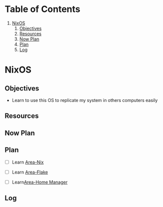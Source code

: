 
# Table of Contents

1.  [NixOS](#orge269f48)
    1.  [Objectives](#org9be7bb4)
    2.  [Resources](#org077b608)
    3.  [Now Plan](#org62ca12d)
    4.  [Plan](#org88e27de)
    5.  [Log](#orgb2cd209)



<a id="orge269f48"></a>

# NixOS


<a id="org9be7bb4"></a>

## Objectives

-   Learn to use this OS to replicate my system in others computers easily


<a id="org077b608"></a>

## Resources


<a id="org62ca12d"></a>

## Now Plan


<a id="org88e27de"></a>

## Plan

-   [ ] Learn [Area-Nix](20250115104731-area_nix.md)
-   [ ] Learn [Area-Flake](20250115105630-area_flake.md)
-   [ ] Learn[Area-Home Manager](20250115105728-area_home_manager.md)


<a id="orgb2cd209"></a>

## Log

